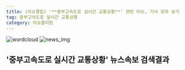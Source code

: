```yaml
---
title: (이슈클립) '**중부고속도로 실시간 교통상황**' 관련 이슈, 기사 모아 보기
tag: 중부고속도로 실시간 교통상황
category: 이슈클리핑
---
```

![wordcloud](https://s3.ap-northeast-2.amazonaws.com/lyrics101-wordcloud/2018-09-23-1537652027.png)
![news_img](https://user-images.githubusercontent.com/42597476/44507050-1206f400-a6e4-11e8-8d98-7ffbfebb353f.png)
## **'**중부고속도로 실시간 교통상황**'** 뉴스속보 검색결과


